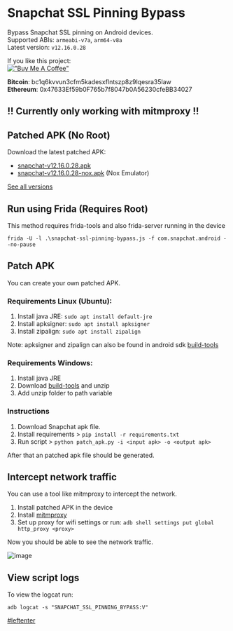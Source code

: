 # Snapchat SSL Pinning Bypass

Bypass Snapchat SSL pinning on Android devices.  
Supported ABIs: `armeabi-v7a`, `arm64-v8a`  
Latest version: `v12.16.0.28`

If you like this project:  
[!["Buy Me A Coffee"](https://www.buymeacoffee.com/assets/img/custom_images/orange_img.png)](https://www.buymeacoffee.com/eltimusa4q)

**Bitcoin**: bc1q6kvvun3cfm5kadesxflntszp8z9lqesra35law  
**Ethereum**: 0x47633Ef59b0F765b7f8047b0A56230cfeBB34027
## !! Currently only working with mitmproxy !!
## Patched APK (No Root)

Download the latest patched APK: 
+ [snapchat-v12.16.0.28.apk](https://github.com/Eltion/Snapchat-SSL-Pinning-Bypass/releases/download/v12.16.0.28/snapchat-v12.16.0.28.apk)
+ [snapchat-v12.16.0.28-nox.apk](https://github.com/Eltion/Snapchat-SSL-Pinning-Bypass/releases/download/v12.16.0.28/snapchat-v12.16.0.28-nox.apk) (Nox Emulator)

[See all versions](https://github.com/Eltion/Snapchat-SSL-Pinning-Bypass/releases/)

## Run using Frida (Requires Root)

This method requires frida-tools and also frida-server running in the device
```
frida -U -l .\snapchat-ssl-pinning-bypass.js -f com.snapchat.android --no-pause
```

## Patch APK

You can create your own patched APK. 


### Requirements Linux (Ubuntu):
1. Install java JRE: `sudo apt install default-jre`
2. Install apksigner: `sudo apt install apksigner`
3. Install zipalign: `sudo apt install zipalign`  

Note: apksigner and zipalign can also be found in android sdk [build-tools](https://dl.google.com/android/repository/build-tools_r30.0.1-linux.zip)

### Requirements Windows:
1. Install java JRE
2. Download [build-tools](https://dl.google.com/android/repository/build-tools_r30.0.1-windows.zip) and unzip
3. Add unzip folder to path variable

### Instructions

1. Download Snapchat apk file.
2. Install requirements > `pip install -r requirements.txt`
3. Run script > `python patch_apk.py -i <input apk> -o <output apk>`

After that an patched apk file should be generated.

## Intercept network traffic

You can use a tool like mitmproxy to intercept the network.

1. Install patched APK in the device
2. Install [mitmproxy](https://mitmproxy.org/)
3. Set up proxy for wifi settings or run: `adb shell settings put global http_proxy <proxy>`

Now you should be able to see the network traffic.

![image](https://user-images.githubusercontent.com/18504798/204705212-7affe211-164e-4d9e-b573-443dff68c4ca.png)

## View script logs
To view the logcat run:
```
adb logcat -s "SNAPCHAT_SSL_PINNING_BYPASS:V"
```

[#leftenter](#leftenter)
